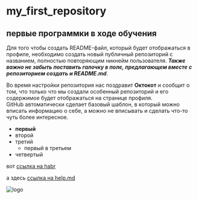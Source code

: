 # my_first_repository
 ## первые программки в ходе обучения

Для того чтобы создать README-файл, который будет 
отображаться в профиле, необходимо создать новый 
публичный репозиторий с названием, полностью 
повторяющим никнейм пользователя. ***Также важно 
не забыть поставить галочку в поле, предлагающем 
вместе с репозиторием создать и README.md***. 

Во время настройки репозитория нас поздравит __Октокот__ 
и сообщит о том, что только что мы создали особенный 
репозиторий и его содержимое будет отображаться 
на странице профиля. <br/> GitHub автоматически сделает 
базовый шаблон, в который можно вписать информацию 
о себе, а можно не вписывать и сделать что-то чуть 
более интересное.

- **первый**
- второй
- третий
   - первый в третьем
- четвертый

вот [ссылка на habr](https://habr.com/ru/articles/649363/) 

а здесь [ссылка на help.md](HELP.md)

![logo](https://i.vimeocdn.com/video/432547040-54ee20f92eacbf809b266dd97a77af4999b3234d4c1b72ace8313a0e22bfad8b-d_640)
